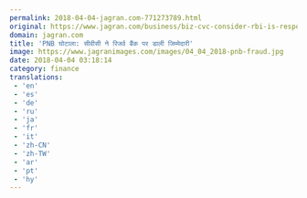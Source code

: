 ```yaml
---
permalink: 2018-04-04-jagran.com-771273789.html
original: https://www.jagran.com/business/biz-cvc-consider-rbi-is-responsible-for-punjab-national-bank-fraud-17773378.html
domain: jagran.com
title: 'PNB घोटाला: सीवीसी ने रिजर्व बैंक पर डाली जिम्मेदारी'
image: https://www.jagranimages.com/images/04_04_2018-pnb-fraud.jpg
date: 2018-04-04 03:18:14
category: finance
translations: 
 - 'en'
 - 'es'
 - 'de'
 - 'ru'
 - 'ja'
 - 'fr'
 - 'it'
 - 'zh-CN'
 - 'zh-TW'
 - 'ar'
 - 'pt'
 - 'hy'
---
```


